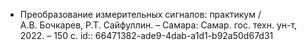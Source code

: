 - Преобразование измерительных сигналов: практикум / А.В. Бочкарев, Р.Т. Сайфуллин. – Самара: Самар. гос. техн. ун-т, 2022. – 150 с.
  id:: 66471382-ade9-4dab-a1d1-b92a50d67d31